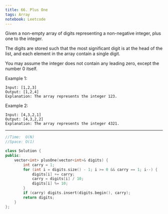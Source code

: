 ```yaml
---
title: 66. Plus One
tags: Array
notebook: Leetcode
---
```


Given a non-empty array of digits representing a non-negative integer, plus one to the integer.

The digits are stored such that the most significant digit is at the head of the list, and each element in the array contain a single digit.

You may assume the integer does not contain any leading zero, except the number 0 itself.

Example 1:
```
Input: [1,2,3]
Output: [1,2,4]
Explanation: The array represents the integer 123.
```
Example 2:
```
Input: [4,3,2,1]
Output: [4,3,2,2]
Explanation: The array represents the integer 4321.
```

----------
```c++
//Time:  O(N)
//Space: O(1)

class Solution {
public:
    vector<int> plusOne(vector<int>& digits) {
        int carry = 1;
        for (int i = digits.size() - 1; i >= 0 && carry == 1; i--) {
            digits[i] += carry;
            carry = digits[i] / 10;
            digits[i] %= 10;
        }
        if (carry) digits.insert(digits.begin(), carry);
        return digits;
    }
};
```